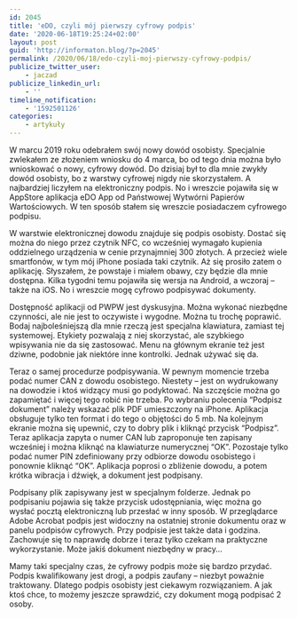 ```yaml
---
id: 2045
title: 'eDO, czyli mój pierwszy cyfrowy podpis'
date: '2020-06-18T19:25:24+02:00'
layout: post
guid: 'http://informaton.blog/?p=2045'
permalink: /2020/06/18/edo-czyli-moj-pierwszy-cyfrowy-podpis/
publicize_twitter_user:
    - jaczad
publicize_linkedin_url:
    - ''
timeline_notification:
    - '1592501126'
categories:
    - artykuły
---
```


W marcu 2019 roku odebrałem swój nowy dowód osobisty. Specjalnie zwlekałem ze złożeniem wniosku do 4 marca, bo od tego dnia można było wnioskować o nowy, cyfrowy dowód. Do dzisiaj był to dla mnie zwykły dowód osobisty, bo z warstwy cyfrowej nigdy nie skorzystałem. A najbardziej liczyłem na elektroniczny podpis. No i wreszcie pojawiła się w AppStore aplikacja eDO App od Państwowej Wytwórni Papierów Wartościowych. W ten sposób stałem się wreszcie posiadaczem cyfrowego podpisu.

W warstwie elektronicznej dowodu znajduje się podpis osobisty. Dostać się można do niego przez czytnik NFC, co wcześniej wymagało kupienia oddzielnego urządzenia w cenie przynajmniej 300 złotych. A przecież wiele smartfonów, w tym mój iPhone posiada taki czytnik. Aż się prosiło zatem o aplikację. Słyszałem, że powstaje i miałem obawy, czy będzie dla mnie dostępna. Kilka tygodni temu pojawiła się wersja na Android, a wczoraj – także na iOS. No i wreszcie mogę cyfrowo podpisywać dokumenty.

Dostępność aplikacji od PWPW jest dyskusyjna. Można wykonać niezbędne czynności, ale nie jest to oczywiste i wygodne. Można tu trochę poprawić. Bodaj najboleśniejszą dla mnie rzeczą jest specjalna klawiatura, zamiast tej systemowej. Etykiety pozwalają z niej skorzystać, ale szybkiego wpisywania nie da się zastosować. Menu na głównym ekranie też jest dziwne, podobnie jak niektóre inne kontrolki. Jednak używać się da.

Teraz o samej procedurze podpisywania. W pewnym momencie trzeba podać numer CAN z dowodu osobistego. Niestety – jest on wydrukowany na dowodzie i ktoś widzący musi go podyktować. Na szczęście można go zapamiętać i więcej tego robić nie trzeba. Po wybraniu polecenia “Podpisz dokument” należy wskazać plik PDF umieszczony na iPhone. Aplikacja obsługuje tylko ten format i do tego o objętości do 5 mb. Na kolejnym ekranie można się upewnić, czy to dobry plik i kliknąć przycisk “Podpisz”. Teraz aplikacja zapyta o numer CAN lub zaproponuje ten zapisany wcześniej i można kliknąć na klawiaturze numerycznej “OK”. Pozostaje tylko podać numer PIN zdefiniowany przy odbiorze dowodu osobistego i ponownie kliknąć “OK”. Aplikacja poprosi o zbliżenie dowodu, a potem krótka wibracja i dźwięk, a dokument jest podpisany.

Podpisany plik zapisywany jest w specjalnym folderze. Jednak po podpisaniu pojawia się także przycisk udostępniania, więc można go wysłać pocztą elektroniczną lub przesłać w inny sposób. W przeglądarce Adobe Acrobat podpis jest widoczny na ostatniej stronie dokumentu oraz w panelu podpisów cyfrowych. Przy podpisie jest także data i godzina. Zachowuje się to naprawdę dobrze i teraz tylko czekam na praktyczne wykorzystanie. Może jakiś dokument niezbędny w pracy…

Mamy taki specjalny czas, że cyfrowy podpis może się bardzo przydać. Podpis kwalifikowany jest drogi, a podpis zaufany – niezbyt poważnie traktowany. Dlatego podpis osobisty jest ciekawym rozwiązaniem. A jak ktoś chce, to możemy jeszcze sprawdzić, czy dokument mogą podpisać 2 osoby.
